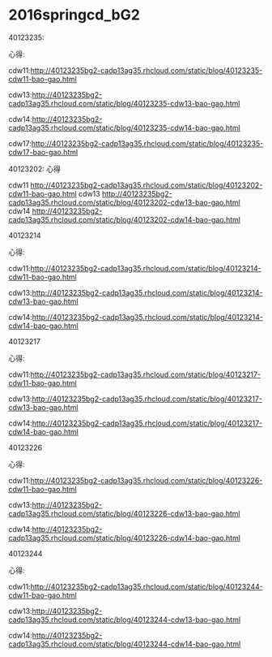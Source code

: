 # 2016springcd_bG2

40123235:

心得:

cdw11:http://40123235bg2-cadp13ag35.rhcloud.com/static/blog/40123235-cdw11-bao-gao.html

cdw13:http://40123235bg2-cadp13ag35.rhcloud.com/static/blog/40123235-cdw13-bao-gao.html

cdw14:http://40123235bg2-cadp13ag35.rhcloud.com/static/blog/40123235-cdw14-bao-gao.html

cdw17:http://40123235bg2-cadp13ag35.rhcloud.com/static/blog/40123235-cdw17-bao-gao.html

40123202:
心得

cdw11 http://40123235bg2-cadp13ag35.rhcloud.com/static/blog/40123202-cdw11-bao-gao.html
cdw13 http://40123235bg2-cadp13ag35.rhcloud.com/static/blog/40123202-cdw13-bao-gao.html
cdw14 http://40123235bg2-cadp13ag35.rhcloud.com/static/blog/40123202-cdw14-bao-gao.html

40123214

心得:

cdw11:http://40123235bg2-cadp13ag35.rhcloud.com/static/blog/40123214-cdw11-bao-gao.html

cdw13:http://40123235bg2-cadp13ag35.rhcloud.com/static/blog/40123214-cdw13-bao-gao.html

cdw14:http://40123235bg2-cadp13ag35.rhcloud.com/static/blog/40123214-cdw14-bao-gao.html

40123217

心得:

cdw11:http://40123235bg2-cadp13ag35.rhcloud.com/static/blog/40123217-cdw11-bao-gao.html

cdw13:http://40123235bg2-cadp13ag35.rhcloud.com/static/blog/40123217-cdw13-bao-gao.html

cdw14:http://40123235bg2-cadp13ag35.rhcloud.com/static/blog/40123217-cdw14-bao-gao.html

40123226

心得:

cdw11:http://40123235bg2-cadp13ag35.rhcloud.com/static/blog/40123226-cdw11-bao-gao.html

cdw13:http://40123235bg2-cadp13ag35.rhcloud.com/static/blog/40123226-cdw13-bao-gao.html

cdw14:http://40123235bg2-cadp13ag35.rhcloud.com/static/blog/40123226-cdw14-bao-gao.html

40123244

心得:

cdw11:http://40123235bg2-cadp13ag35.rhcloud.com/static/blog/40123244-cdw11-bao-gao.html

cdw13:http://40123235bg2-cadp13ag35.rhcloud.com/static/blog/40123244-cdw13-bao-gao.html

cdw14:http://40123235bg2-cadp13ag35.rhcloud.com/static/blog/40123244-cdw14-bao-gao.html

